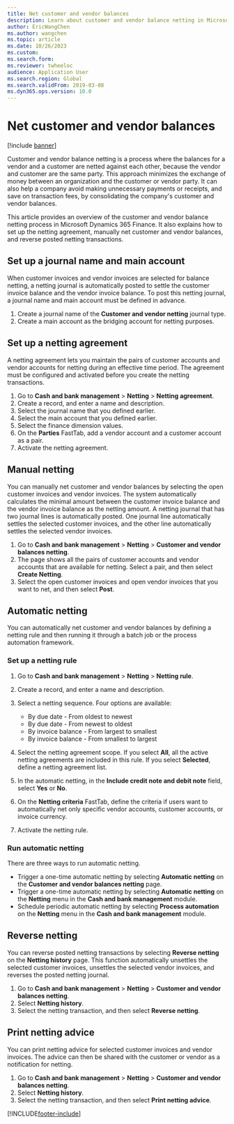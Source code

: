 ```yaml
---
title: Net customer and vendor balances 
description: Learn about customer and vendor balance netting in Microsoft Dynamics 365 Finance, including processes for setting up journal names and netting agreements. 
author: EricWangChen
ms.author: wangchen
ms.topic: article
ms.date: 10/26/2023
ms.custom:
ms.search.form: 
ms.reviewer: twheeloc
audience: Application User
ms.search.region: Global
ms.search.validFrom: 2019-03-08
ms.dyn365.ops.version: 10.0
---
```


# Net customer and vendor balances

[!include [banner](../includes/banner.md)]

Customer and vendor balance netting is a process where the balances for a vendor and a customer are netted against each other, because the vendor and customer are the same party. This approach minimizes the exchange of money between an organization and the customer or vendor party. It can also help a company avoid making unnecessary payments or receipts, and save on transaction fees, by consolidating the company's customer and vendor balances.

This article provides an overview of the customer and vendor balance netting process in Microsoft Dynamics 365 Finance. It also explains how to set up the netting agreement, manually net customer and vendor balances, and reverse posted netting transactions.


## Set up a journal name and main account

When customer invoices and vendor invoices are selected for balance netting, a netting journal is automatically posted to settle the customer invoice balance and the vendor invoice balance. To post this netting journal, a journal name and main account must be defined in advance.

1. Create a journal name of the **Customer and vendor netting** journal type.
2. Create a main account as the bridging account for netting purposes.

## Set up a netting agreement

A netting agreement lets you maintain the pairs of customer accounts and vendor accounts for netting during an effective time period. The agreement must be configured and activated before you create the netting transactions.

1. Go to **Cash and bank management** \> **Netting** \> **Netting agreement**.
2. Create a record, and enter a name and description.
3. Select the journal name that you defined earlier.
4. Select the main account that you defined earlier.
5. Select the finance dimension values.
6. On the **Parties** FastTab, add a vendor account and a customer account as a pair.
7. Activate the netting agreement.

## Manual netting

You can manually net customer and vendor balances by selecting the open customer invoices and vendor invoices. The system automatically calculates the minimal amount between the customer invoice balance and the vendor invoice balance as the netting amount. A netting journal that has two journal lines is automatically posted. One journal line automatically settles the selected customer invoices, and the other line automatically settles the selected vendor invoices.

1. Go to **Cash and bank management** \> **Netting** \> **Customer and vendor balances netting**.
2. The page shows all the pairs of customer accounts and vendor accounts that are available for netting. Select a pair, and then select **Create Netting**.
3. Select the open customer invoices and open vendor invoices that you want to net, and then select **Post**.

## Automatic netting

You can automatically net customer and vendor balances by defining a netting rule and then running it through a batch job or the process automation framework.

### Set up a netting rule

1. Go to **Cash and bank management** \> **Netting** \> **Netting rule**.
2. Create a record, and enter a name and description.
3. Select a netting sequence. Four options are available:

    - By due date - From oldest to newest
    - By due date - From newest to oldest
    - By invoice balance - From largest to smallest
    - By invoice balance - From smallest to largest

4. Select the netting agreement scope. If you select **All**, all the active netting agreements are included in this rule. If you select **Selected**, define a netting agreement list.
5. In the automatic netting, in the **Include credit note and debit note** field, select **Yes** or **No**.
6. On the **Netting criteria** FastTab, define the criteria if users want to automatically net only specific vendor accounts, customer accounts, or invoice currency.
7. Activate the netting rule.

### Run automatic netting

There are three ways to run automatic netting.

- Trigger a one-time automatic netting by selecting **Automatic netting** on the **Customer and vendor balances netting** page.
- Trigger a one-time automatic netting by selecting **Automatic netting** on the **Netting** menu in the **Cash and bank management** module.
- Schedule periodic automatic netting by selecting **Process automation** on the **Netting** menu in the **Cash and bank management** module.

## Reverse netting

You can reverse posted netting transactions by selecting **Reverse netting** on the **Netting history** page. This function automatically unsettles the selected customer invoices, unsettles the selected vendor invoices, and reverses the posted netting journal.

1. Go to **Cash and bank management** \> **Netting** \> **Customer and vendor balances netting**.
2. Select **Netting history**.
3. Select the netting transaction, and then select **Reverse netting**.

## Print netting advice

You can print netting advice for selected customer invoices and vendor invoices. The advice can then be shared with the customer or vendor as a notification for netting.

1. Go to **Cash and bank management** \> **Netting** \> **Customer and vendor balances netting**.
2. Select **Netting history**.
3. Select the netting transaction, and then select **Print netting advice**.

[!INCLUDE[footer-include](../../includes/footer-banner.md)]
